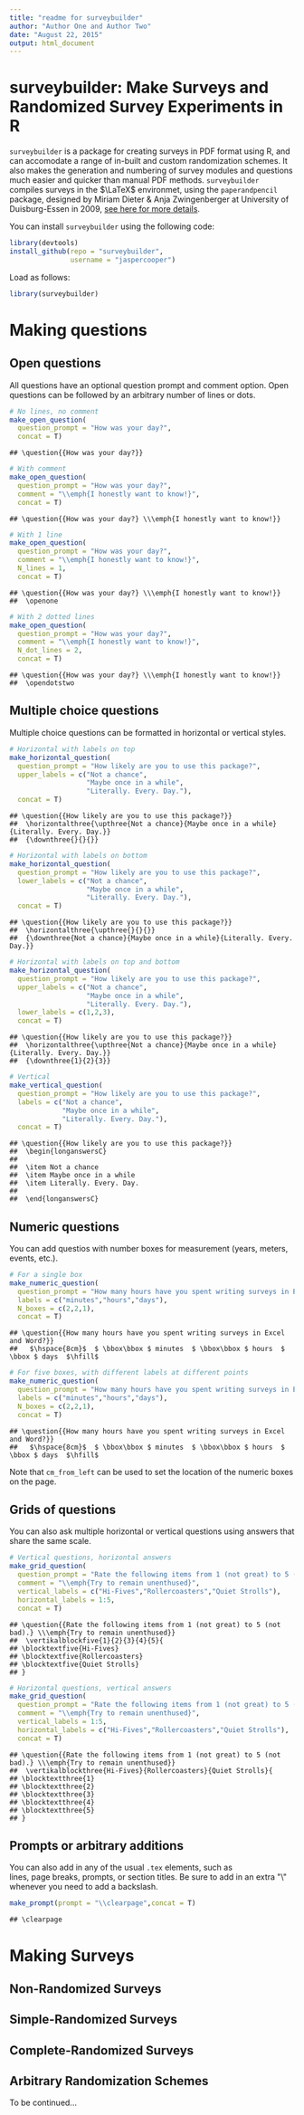```yaml
---
title: "readme for surveybuilder"
author: "Author One and Author Two"
date: "August 22, 2015"
output: html_document
---
```


# surveybuilder: Make Surveys and Randomized Survey Experiments in R

`surveybuilder` is a package for creating surveys in PDF format using R, 
and can accomodate a range of in-built and custom randomization schemes. 
It also makes the generation and numbering of survey modules and questions
much easier and quicker than manual PDF methods. 
`surveybuilder` compiles surveys in the $\LaTeX$ environmet, using the 
`paperandpencil` package, 
designed by Miriam Dieter & Anja Zwingenberger at 
University of Duisburg-Essen in 2009, 
[see here for more details](http://www.qdds.org/).

You can install `surveybuilder` using the following code:


```r
library(devtools)
install_github(repo = "surveybuilder",
               username = "jaspercooper")
```

Load as follows:


```r
library(surveybuilder)
```

# Making questions 

## Open questions 

All questions have an optional question prompt and comment option. 
Open questions can be followed by an arbitrary number of lines or dots. 


```r
# No lines, no comment
make_open_question(
  question_prompt = "How was your day?",
  concat = T)
```

```
## \question{{How was your day?}}
```

```r
# With comment
make_open_question(
  question_prompt = "How was your day?",
  comment = "\\emph{I honestly want to know!}",
  concat = T)
```

```
## \question{{How was your day?} \\\emph{I honestly want to know!}}
```

```r
# With 1 line
make_open_question(
  question_prompt = "How was your day?",
  comment = "\\emph{I honestly want to know!}",
  N_lines = 1,
  concat = T)
```

```
## \question{{How was your day?} \\\emph{I honestly want to know!}} 
##  \openone
```

```r
# With 2 dotted lines
make_open_question(
  question_prompt = "How was your day?",
  comment = "\\emph{I honestly want to know!}",
  N_dot_lines = 2,
  concat = T)
```

```
## \question{{How was your day?} \\\emph{I honestly want to know!}} 
##  \opendotstwo
```

## Multiple choice questions 

Multiple choice questions can be formatted in horizontal or vertical styles.


```r
# Horizontal with labels on top
make_horizontal_question(
  question_prompt = "How likely are you to use this package?",
  upper_labels = c("Not a chance",
                   "Maybe once in a while",
                   "Literally. Every. Day."),  
  concat = T)
```

```
## \question{{How likely are you to use this package?}} 
##  \horizontalthree{\upthree{Not a chance}{Maybe once in a while}{Literally. Every. Day.}} 
##  {\downthree{}{}{}}
```

```r
# Horizontal with labels on bottom
make_horizontal_question(
  question_prompt = "How likely are you to use this package?",
  lower_labels = c("Not a chance",
                   "Maybe once in a while",
                   "Literally. Every. Day."),
  concat = T)
```

```
## \question{{How likely are you to use this package?}} 
##  \horizontalthree{\upthree{}{}{}} 
##  {\downthree{Not a chance}{Maybe once in a while}{Literally. Every. Day.}}
```

```r
# Horizontal with labels on top and bottom
make_horizontal_question(
  question_prompt = "How likely are you to use this package?",
  upper_labels = c("Not a chance",
                   "Maybe once in a while",
                   "Literally. Every. Day."),
  lower_labels = c(1,2,3),
  concat = T)
```

```
## \question{{How likely are you to use this package?}} 
##  \horizontalthree{\upthree{Not a chance}{Maybe once in a while}{Literally. Every. Day.}} 
##  {\downthree{1}{2}{3}}
```

```r
# Vertical
make_vertical_question(
  question_prompt = "How likely are you to use this package?",
  labels = c("Not a chance",
             "Maybe once in a while",
             "Literally. Every. Day."),
  concat = T)
```

```
## \question{{How likely are you to use this package?}} 
##  \begin{longanswersC} 
##  
##  \item Not a chance 
##  \item Maybe once in a while 
##  \item Literally. Every. Day. 
##   
##  \end{longanswersC}
```

## Numeric questions

You can add questios with number boxes for measurement (years, meters, events, etc.).


```r
# For a single box
make_numeric_question(
  question_prompt = "How many hours have you spent writing surveys in Excel and Word?",
  labels = c("minutes","hours","days"),
  N_boxes = c(2,2,1),
  concat = T)
```

```
## \question{{How many hours have you spent writing surveys in Excel and Word?}} 
##   $\hspace{8cm}$  $ \bbox\bbox $ minutes  $ \bbox\bbox $ hours  $ \bbox $ days  $\hfill$
```

```r
# For five boxes, with different labels at different points
make_numeric_question(
  question_prompt = "How many hours have you spent writing surveys in Excel and Word?",
  labels = c("minutes","hours","days"),
  N_boxes = c(2,2,1),
  concat = T)
```

```
## \question{{How many hours have you spent writing surveys in Excel and Word?}} 
##   $\hspace{8cm}$  $ \bbox\bbox $ minutes  $ \bbox\bbox $ hours  $ \bbox $ days  $\hfill$
```

Note that `cm_from_left` can be used to set the location of the numeric boxes
on the page. 

## Grids of questions

You can also ask multiple horizontal or vertical questions using 
answers that share the same scale.


```r
# Vertical questions, horizontal answers
make_grid_question(
  question_prompt = "Rate the following items from 1 (not great) to 5 (not bad).",
  comment = "\\emph{Try to remain unenthused}",
  vertical_labels = c("Hi-Fives","Rollercoasters","Quiet Strolls"),
  horizontal_labels = 1:5,
  concat = T)
```

```
## \question{{Rate the following items from 1 (not great) to 5 (not bad).} \\\emph{Try to remain unenthused}} 
##  \vertikalblockfive{1}{2}{3}{4}{5}{ 
## \blocktextfive{Hi-Fives} 
## \blocktextfive{Rollercoasters} 
## \blocktextfive{Quiet Strolls} 
## }
```

```r
# Horizontal questions, vertical answers
make_grid_question(
  question_prompt = "Rate the following items from 1 (not great) to 5 (not bad).",
  comment = "\\emph{Try to remain unenthused}",
  vertical_labels = 1:5,
  horizontal_labels = c("Hi-Fives","Rollercoasters","Quiet Strolls"),
  concat = T)
```

```
## \question{{Rate the following items from 1 (not great) to 5 (not bad).} \\\emph{Try to remain unenthused}} 
##  \vertikalblockthree{Hi-Fives}{Rollercoasters}{Quiet Strolls}{ 
## \blocktextthree{1} 
## \blocktextthree{2} 
## \blocktextthree{3} 
## \blocktextthree{4} 
## \blocktextthree{5} 
## }
```

## Prompts or arbitrary additions 

You can also add in any of the usual `.tex` elements, such as  
lines, page breaks, prompts, or section titles. Be sure to add in an extra
"\\" whenever you need to add a backslash.


```r
make_prompt(prompt = "\\clearpage",concat = T)
```

```
## \clearpage
```

# Making Surveys 

## Non-Randomized Surveys

## Simple-Randomized Surveys

## Complete-Randomized Surveys

## Arbitrary Randomization Schemes

To be continued...




